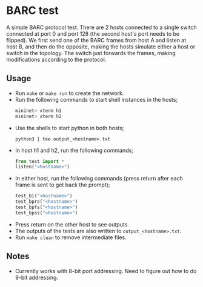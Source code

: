 # BARC test

A simple BARC protocol test. There are 2 hosts connected to a single switch connected at port 0 and port 128 (the second host's port needs to be flipped). We first send one of the BARC frames from host A and listen at host B, and then do the opposite, making the hosts simulate either a host or switch in the topology. The switch just forwards the frames, making modifications according to the protocol.

## Usage

- Run `make` or `make run` to create the network.
- Run the following commands to start shell instances in the hosts;
    ```python
    mininet> xterm h1
    mininet> xterm h2
    ```
- Use the shells to start python in both hosts;
    ```
    python3 | tee output_<hostname>.txt
    ```
- In host h1 and h2, run the following commands;
    ```python
    from test import *
    listen("<hostname>")
    ```
- In either host, run the following commands (press return after each frame is sent to get back the prompt);
    ```python
    test_bi("<hostname>")
    test_bprs("<hostname>")
    test_bpfs("<hostname>")
    test_bpss("<hostname>")
    ```
- Press return on the other host to see outputs.
- The outputs of the tests are also written to `output_<hostname>.txt`.
- Run `make clean` to remove intermediate files.

## Notes

- Currently works with 8-bit port addressing. Need to figure out how to do 9-bit addressing.